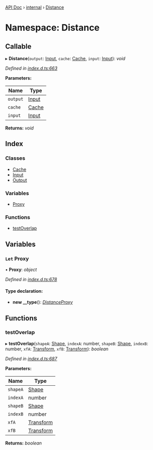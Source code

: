 [API Doc](../README.md) › [internal](internal.md) › [Distance](internal.distance.md)

# Namespace: Distance

## Callable

▸ **Distance**(`output`: [Input](../classes/internal.distance.input.md), `cache`: [Cache](../classes/internal.distance.cache.md), `input`: [Input](../classes/internal.distance.input.md)): *void*

*Defined in [index.d.ts:663](https://github.com/shakiba/planck.js/blob/49dcd19/lib/index.d.ts#L663)*

**Parameters:**

Name | Type |
------ | ------ |
`output` | [Input](../classes/internal.distance.input.md) |
`cache` | [Cache](../classes/internal.distance.cache.md) |
`input` | [Input](../classes/internal.distance.input.md) |

**Returns:** *void*

## Index

### Classes

* [Cache](../classes/internal.distance.cache.md)
* [Input](../classes/internal.distance.input.md)
* [Output](../classes/internal.distance.output.md)

### Variables

* [Proxy](internal.distance.md#let-proxy)

### Functions

* [testOverlap](internal.distance.md#testoverlap)

## Variables

### `Let` Proxy

• **Proxy**: *object*

*Defined in [index.d.ts:678](https://github.com/shakiba/planck.js/blob/49dcd19/lib/index.d.ts#L678)*

#### Type declaration:

* **new __type**(): *[DistanceProxy](../interfaces/distanceproxy.md)*

## Functions

###  testOverlap

▸ **testOverlap**(`shapeA`: [Shape](../interfaces/shape.md), `indexA`: number, `shapeB`: [Shape](../interfaces/shape.md), `indexB`: number, `xfA`: [Transform](../interfaces/transform.md), `xfB`: [Transform](../interfaces/transform.md)): *boolean*

*Defined in [index.d.ts:687](https://github.com/shakiba/planck.js/blob/49dcd19/lib/index.d.ts#L687)*

**Parameters:**

Name | Type |
------ | ------ |
`shapeA` | [Shape](../interfaces/shape.md) |
`indexA` | number |
`shapeB` | [Shape](../interfaces/shape.md) |
`indexB` | number |
`xfA` | [Transform](../interfaces/transform.md) |
`xfB` | [Transform](../interfaces/transform.md) |

**Returns:** *boolean*
